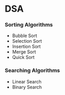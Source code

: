 # DSA
### Sorting Algorithms
* Bubble Sort
* Selection Sort
* Insertion Sort
* Merge Sort
* Quick Sort
### Searching Algorithms
* Linear Search
* Binary Search

